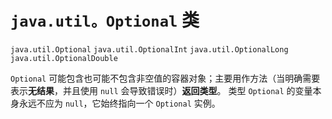 # `java.util。Optional` 类

`java.util.Optional`
`java.util.OptionalInt`
`java.util.OptionalLong`
`java.util.OptionalDouble`

`Optional` 可能包含也可能不包含非空值的容器对象；主要用作方法（当明确需要表示**无结果**，并且使用 `null` 会导致错误时）**返回类型**。
类型 `Optional` 的变量本身永远不应为 `null`，它始终指向一个 `Optional` 实例。
